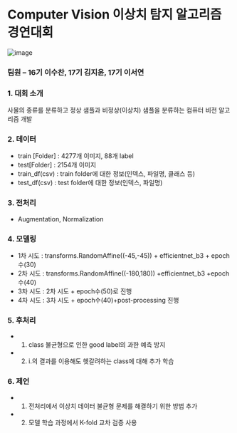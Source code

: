 
# Computer Vision 이상치 탐지 알고리즘 경연대회
![image](https://user-images.githubusercontent.com/109740391/221884356-487e4af6-86ab-4a8f-a173-b9af55a6f5d2.png)

### 팀원 – 16기 이수찬, 17기 김지윤, 17기 이서연 

### 1. 대회 소개
사물의 종류를 분류하고 정상 샘플과 비정상(이상치) 샘플을 분류하는 컴퓨터 비전 알고리즘 개발

### 2. 데이터
-	train [Folder] : 4277개 이미지, 88개 label
-	test[Folder] : 2154개 이미지 
-	train_df(csv) : train folder에 대한 정보(인덱스, 파일명, 클래스 등)
-	test_df(csv) : test folder에 대한 정보(인덱스, 파일명)

### 3. 전처리 
-	Augmentation, Normalization

### 4. 모델링
-	1차 시도 : transforms.RandomAffine((-45,-45)) + efficientnet_b3 + epoch수(30)
-	2차 시도 : transforms.RandomAffine((-180,180)) +efficientnet_b3 +epoch수(40) 
-	3차 시도 : 2차 시도 + epoch수(50)로 진행
-	4차 시도 : 3차 시도 + epoch수(40)+post-processing 진행

### 5. 후처리
-	1) class 불균형으로 인한 good label의 과한 예측 방지 
-	2) i.의 결과를 이용해도 헷갈려하는 class에 대해 추가 학습

### 6. 제언
-	1) 전처리에서 이상치 데이터 불균형 문제를 해결하기 위한 방법 추가
-	2) 모델 학습 과정에서 K-fold 교차 검증 사용


